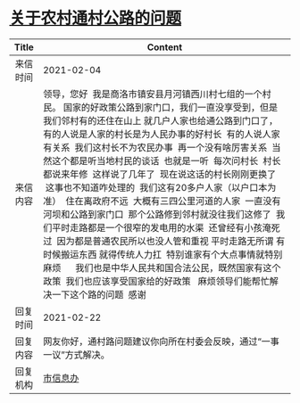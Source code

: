 # <a href="http://www.shangluo.gov.cn/zmhd/ldxxxx.jsp?urltype=leadermail.LeaderMailContentUrl&wbtreeid=1112&leadermailid=6898">关于农村通村公路的问题</a>
| Title |                                                                                                                                                                                                                               Content                                                                                                                                                                                                                                |
|:-----:|----------------------------------------------------------------------------------------------------------------------------------------------------------------------------------------------------------------------------------------------------------------------------------------------------------------------------------------------------------------------------------------------------------------------------------------------------------------------|
| 来信时间  | 2021-02-04                                                                                                                                                                                                                                                                                                                                                                                                                                                           |
| 来信内容  | 领导，您好  我是商洛市镇安县月河镇西川村七组的一个村民。 国家的好政策公路到家门口，我们一直没享受到，但是我们邻村有的还住在山上 就几户人家也给通公路到门口了，有的人说是人家的村长是为人民办事的好村长  有的人说人家有关系  我们这村长不为农民办事  再一个没有啥厉害关系  当然这个都是听当地村民的谈话  也就是一听  每次问村长  村长都说来年修  这样说了几年了  现在说这话的村长刚刚更换了  这事也不知道咋处理的  我们这有20多户人家（以户口本为准）  住在离政府不远  大概有三四公里河道的人家  一直没有河坝和公路到家门口  那个公路修到邻村就没往我们这修了  我们平时走路都是一个很窄的发电用的水渠  还曾经有小孩淹死过  因为都是普通农民所以也没人管和重视 平时走路无所谓 有时候搬运东西 就得传统人力扛  特别谁家有个大点事情就特别麻烦      我们也是中华人民共和国合法公民，既然国家有这个政策  我们也应该享受国家给的好政策   麻烦领导们能帮忙解决一下这个路的问题  感谢 |
| 回复时间  | 2021-02-22                                                                                                                                                                                                                                                                                                                                                                                                                                                           |
| 回复内容  | 网友你好，通村路问题建议你向所在村委会反映，通过“一事一议”方式解决。                                                                                                                                                                                                                                                                                                                                                                                                                                  |
| 回复机构  | <a href="../../categories/agencies/市信息办.md">市信息办</a>                                                                                                                                                                                                                                                                                                                                                                                                                 |